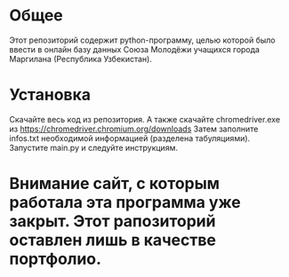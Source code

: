 # Общее


Этот репозиторий содержит python-программу, целью которой было ввести в онлайн базу данных Союза Молодёжи учащихся города Маргилана (Республика Узбекистан). 

# Установка

Скачайте весь код из репозитория. А также скачайте chromedriver.exe из https://chromedriver.chromium.org/downloads
Затем заполните infos.txt необходимой информацией (разделена табуляциями).
Запустите main.py и следуйте инструкциям.

# Внимание сайт, с которым работала эта программа уже закрыт. Этот рапозиторий оставлен лишь в качестве портфолио.
